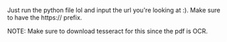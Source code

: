 Just run the python file lol and input the url you're looking at :). Make sure to have the https:// prefix.


NOTE: Make sure to download tesseract for this since the pdf is OCR.
